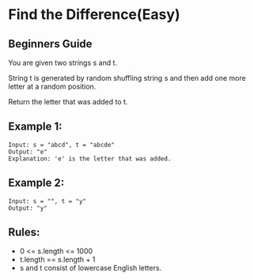 # Find the Difference(Easy)

## Beginners Guide

You are given two strings s and t.

String t is generated by random shuffling string s and then add one more letter at a random position.

Return the letter that was added to t.

Example 1:
---
```go=
Input: s = "abcd", t = "abcde"
Output: "e"
Explanation: 'e' is the letter that was added.
```

Example 2:
---
```go=
Input: s = "", t = "y"
Output: "y"
```

Rules:
---
* 0 <= s.length <= 1000
* t.length == s.length + 1
* s and t consist of lowercase English letters.
